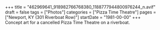 +++
title = "462969641_918982766768380_1188777944800976244_n.avif"
draft = false
tags = ["Photos"]
categories = ["Pizza Time Theatre"]
pages = ["Newport, KY (301 Riverboat Row)"]
startDate = "1981-00-00"
+++
Concept art for a cancelled Pizza Time Theatre on a riverboat.
